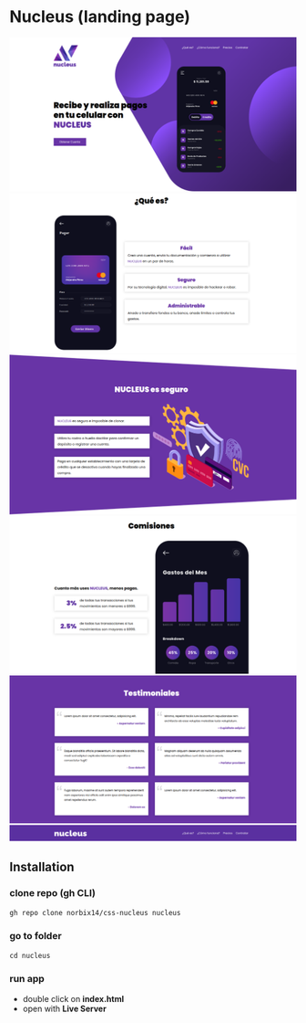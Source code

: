 # Nucleus (landing page)

![Header](screenshots/header.png "Header")
![Description](screenshots/description.png "Description")
![Security](screenshots/security.png "Security")
![Commissions](screenshots/commissions.png "Commissions")
![Testimonials](screenshots/testimonials.png "Testimonials")
![Footer](screenshots/footer.png "Footer")

## Installation

### clone repo **(gh CLI)**
```
gh repo clone norbix14/css-nucleus nucleus
```

### go to folder
```
cd nucleus
```

### run app
* double click on **index.html**
* open with **Live Server**
